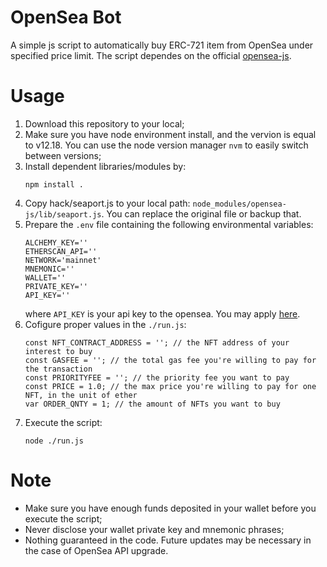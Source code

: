 # OpenSea Bot
A simple js script to automatically buy ERC-721 item from OpenSea under specified price limit.
The script dependes on the official [opensea-js](https://github.com/ProjectOpenSea/opensea-js/tree/master).

# Usage
1. Download this repository to your local;
2. Make sure you have node environment install, and the vervion is equal to v12.18. You can use the node version manager `nvm` to easily switch between versions;
3. Install dependent libraries/modules by:
   ```
   npm install .
   ```
4. Copy hack/seaport.js to your local path: `node_modules/opensea-js/lib/seaport.js`. You can replace the original file or backup that.
5. Prepare the `.env` file containing the following environmental variables:
   ```
   ALCHEMY_KEY=''
   ETHERSCAN_API=''
   NETWORK='mainnet'
   MNEMONIC=''
   WALLET=''
   PRIVATE_KEY=''
   API_KEY=''
   ```
   where `API_KEY` is your api key to the opensea. You may apply [here](https://docs.opensea.io/reference/request-an-api-key).
6. Cofigure proper values in the `./run.js`:
   ```
   const NFT_CONTRACT_ADDRESS = ''; // the NFT address of your interest to buy
   const GASFEE = ''; // the total gas fee you're willing to pay for the transaction
   const PRIORITYFEE = ''; // the priority fee you want to pay
   const PRICE = 1.0; // the max price you're willing to pay for one NFT, in the unit of ether
   var ORDER_QNTY = 1; // the amount of NFTs you want to buy
   ```
7. Execute the script:
   ```
   node ./run.js
   ```

# Note
+ Make sure you have enough funds deposited in your wallet before you execute the script;
+ Never disclose your wallet private key and mnemonic phrases;
+ Nothing guaranteed in the code. Future updates may be necessary in the case of OpenSea API upgrade.
